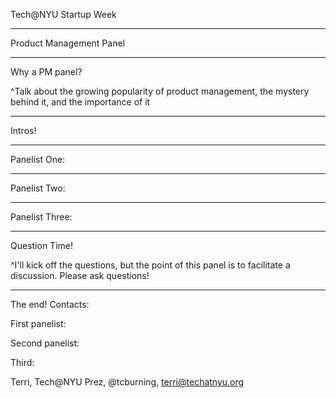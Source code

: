 Tech@NYU Startup Week

---

Product Management Panel

---

Why a PM panel?

^Talk about the growing popularity of product management, the mystery behind it, and the importance of it

---

Intros!

---

Panelist One:

---

Panelist Two:

---

Panelist Three:

---

Question Time! 

^I'll kick off the questions, but the point of this panel is to facilitate a discussion. Please ask questions!

---

The end! Contacts:

First panelist:

Second panelist:

Third:

Terri, Tech@NYU Prez, @tcburning, terri@techatnyu.org
